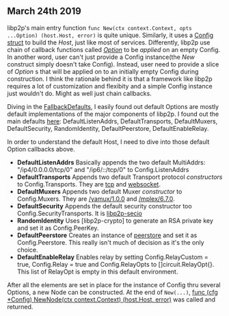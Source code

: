 ## March 24th 2019

libp2p's main entry function `func New(ctx context.Context, opts ...Option) (host.Host, error)` is quite unique. Similarly, it uses a [Config struct](https://github.com/libp2p/go-libp2p/blob/9a5a43777294ea1f4337ae90604c26c2aad8765a/config/config.go#L44) to build the _Host_, just like most of services. Differently, libp2p use chain of callback functions called [_Option_](https://github.com/libp2p/go-libp2p/blob/9a5a43777294ea1f4337ae90604c26c2aad8765a/config/config.go#L226) to be _applied_ on an empty Config. In another word, user can't just provide a Config instance(the _New_ construct simply doesn't take Config). Instead, user need to provide a slice of _Option_ s that will be applied on to an initially empty Config during construction. I think the rationale behind it is that a framework like libp2p requires a lot of customization and flexibity and a simple Config instance just wouldn't do. Might as well just chain callbacks.

Diving in the [FallbackDefaults](https://github.com/libp2p/go-libp2p/blob/9a5a43777294ea1f4337ae90604c26c2aad8765a/defaults.go#L130), I easily found out default Options are mostly default implementations of the major components of libp2p. I found out the main defaults [here](https://github.com/libp2p/go-libp2p/blob/9a5a43777294ea1f4337ae90604c26c2aad8765a/defaults.go#L82): DefaultListenAddrs, DefaultTransports, DefaultMuxers, DefaultSecurity, RandomIdentity, DefaultPeerstore, DefaultEnableRelay.

In order to understand the default Host, I need to dive into those default Option callbacks above.

- __DefaultListenAddrs__
Basically appends the two default MultiAddrs: "/ip4/0.0.0.0/tcp/0" and "/ip6/::/tcp/0" to Config.ListenAddrs
- __DefaultTransports__
Appends two default Transport protocol _constructors_ to Config.Transports. They are [tcp](https://github.com/libp2p/go-tcp-transport) and [websocket](https://github.com/libp2p/go-ws-transport).
- __DefaultMuxers__
Appends two default Muxer _constructor_ to Config.Muxers. They are [/yamux/1.0.0](https://github.com/whyrusleeping/go-smux-yamux) and [/mplex/6.7.0](https://github.com/whyrusleeping/go-smux-multiplex).
- __DefaultSecurity__
Appends the default security constructor too Config.SecurityTransports. It is [libp2p-secio](https://github.com/libp2p/go-libp2p-secio)
- __RandomIdentity__
Uses [libp2p-crypto] to generate an RSA private key and set it as Config.PeerKey.
- __DefaultPeerstore__
Creates an instance of [peerstore](https://github.com/libp2p/go-libp2p-peerstore) and set it as Config.Peerstore. This really isn't much of decision as it's the only choice.
- __DefaultEnableRelay__
Enables relay by setting Config.RelayCustom = true, Config.Relay = true and Config.RelayOpts to []circuit.RelayOpt{}. This list of RelayOpt is empty in this default environment.

After all the elements are set in place for the instance of Config thru several Options, a new Node can be constructed.
At the end of `New(...)`, [func (cfg *Config) NewNode(ctx context.Context) (host.Host, error)](https://github.com/libp2p/go-libp2p/blob/9a5a43777294ea1f4337ae90604c26c2aad8765a/config/config.go#L76) was called and returned.

